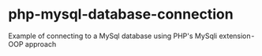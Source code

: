 # php-mysql-database-connection

Example of connecting to a MySql database using PHP's MySqli extension - OOP approach
